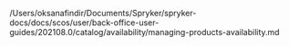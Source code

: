 /Users/oksanafindir/Documents/Spryker/spryker-docs/docs/scos/user/back-office-user-guides/202108.0/catalog/availability/managing-products-availability.md